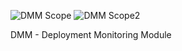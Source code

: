 ![DMM Scope](https://raw.githubusercontent.com/profRaf/Cloudtopus/master/CLE/Module_DeploymentMonitoring/DMM-scope.jpg)
![DMM Scope2](https://raw.githubusercontent.com/profRaf/Cloudtopus/master/CLE/Module_DeploymentMonitoring/DMM-scope2.jpg)

DMM - Deployment Monitoring Module
